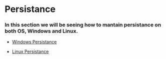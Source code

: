 # Persistance

### In this section we will be seeing how to mantain persistance on both OS, Windows and Linux.

- [Windows Persistance](winPers.md)

- [Linux Persistance](linPers.md)